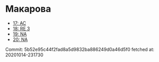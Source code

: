 # Макарова
- [17: AC](17.md)
- [18: RE 3](18.md)
- [19: NA](19.md)
- [20: NA](20.md)

Commit: 5b52e95c44f2fad8a5d9832ba886249d0a46d5f0
 fetched at: 20201014-231730
